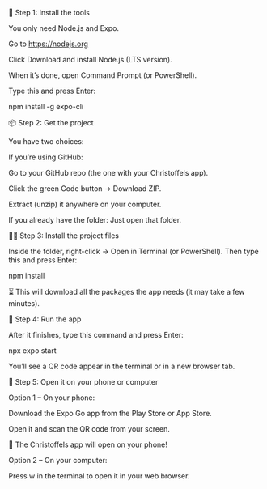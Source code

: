 🧰 Step 1: Install the tools

You only need Node.js and Expo.

Go to https://nodejs.org

Click Download and install Node.js (LTS version).

When it’s done, open Command Prompt (or PowerShell).

Type this and press Enter:

npm install -g expo-cli

📦 Step 2: Get the project

You have two choices:

If you’re using GitHub:

Go to your GitHub repo (the one with your Christoffels app).

Click the green Code button → Download ZIP.

Extract (unzip) it anywhere on your computer.

If you already have the folder:
Just open that folder.

🧑‍💻 Step 3: Install the project files

Inside the folder, right-click → Open in Terminal (or PowerShell).
Then type this and press Enter:

npm install


⏳ This will download all the packages the app needs (it may take a few minutes).

🚀 Step 4: Run the app

After it finishes, type this command and press Enter:

npx expo start


You’ll see a QR code appear in the terminal or in a new browser tab.

📱 Step 5: Open it on your phone or computer

Option 1 – On your phone:

Download the Expo Go app from the Play Store or App Store.

Open it and scan the QR code from your screen.

🎉 The Christoffels app will open on your phone!

Option 2 – On your computer:

Press w in the terminal to open it in your web browser.
